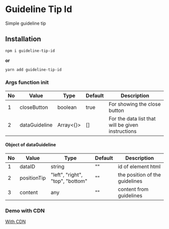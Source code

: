# Guideline Tip Id

Simple guideline tip

## Installation

```bash
npm i guideline-tip-id
```

**or**

```bash
yarn add guideline-tip-id
```

### Args function init
No | Value | Type | Default | Description
--- | --- | --- | --- | ---
1 | closeButton | boolean | true | For showing the close button
2 | dataGuideline | Array<{}> | [] | For the data list that will be given instructions

#### Object of dataGuideline 
No | Value | Type | Default | Description
--- | --- | --- | --- | ---
1 | dataID | string | "" | id of element html
2 | positionTip | "left", "right", "top", "bottom" | "" | the position of the guidelines
3 | content | any | "" | content from guidelines


### Demo with CDN
[With CDN](https://web-platform-z7ot74.stackblitz.io) 


